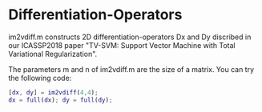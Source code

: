 # Differentiation-Operators
im2vdiff.m constructs 2D differentiation-operators Dx and Dy discribed in our ICASSP2018 paper "TV-SVM: Support Vector Machine with Total Variational Regularization".

The parameters m and n of im2vdiff.m are the size of a matrix.
You can try the following code:
```matlab
[dx, dy] = im2vdiff(4,4);
dx = full(dx); dy = full(dy);
```

